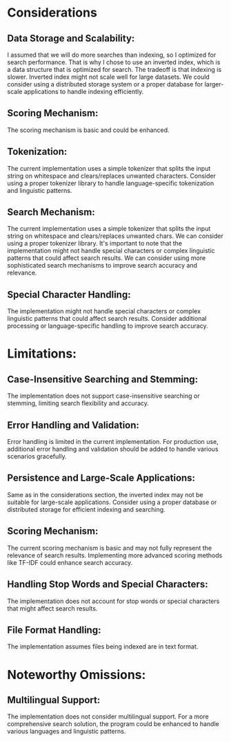 # Considerations

## Data Storage and Scalability:
I assumed that we will do more searches than indexing, so I optimized for search performance.
That is why I chose to use an inverted index, which is a data structure that is optimized for search.
The tradeoff is that indexing is slower.
Inverted index might not scale well for large datasets.
We could consider using a distributed storage system or a proper database for larger-scale applications to handle indexing efficiently.

## Scoring Mechanism:
The scoring mechanism is basic and could be enhanced.

## Tokenization:
The current implementation uses a simple tokenizer that splits the input string on whitespace and clears/replaces unwanted characters. 
Consider using a proper tokenizer library to handle language-specific tokenization and linguistic patterns.

## Search Mechanism:
The current implementation uses a simple tokenizer that splits the input string on whitespace and clears/replaces unwanted chars. We can consider using a proper tokenizer library.
It's important to note that the implementation might not handle special characters or complex linguistic patterns that could affect search results.
We can consider using more sophisticated search mechanisms to improve search accuracy and relevance.

## Special Character Handling:
The implementation might not handle special characters or complex linguistic patterns that could affect search results.
Consider additional processing or language-specific handling to improve search accuracy.

# Limitations:
## Case-Insensitive Searching and Stemming:
The implementation does not support case-insensitive searching or stemming, limiting search flexibility and accuracy.

## Error Handling and Validation:
Error handling is limited in the current implementation. For production use, additional error handling and validation should be added to handle various scenarios gracefully.

## Persistence and Large-Scale Applications:
Same as in the considerations section, the inverted index may not be suitable for large-scale applications.
Consider using a proper database or distributed storage for efficient indexing and searching.

## Scoring Mechanism:
The current scoring mechanism is basic and may not fully represent the relevance of search results. Implementing more advanced scoring methods like TF-IDF could enhance search accuracy.

## Handling Stop Words and Special Characters:
The implementation does not account for stop words or special characters that might affect search results.

## File Format Handling:
The implementation assumes files being indexed are in text format.

# Noteworthy Omissions:

## Multilingual Support:
The implementation does not consider multilingual support. For a more comprehensive search solution, the program could be enhanced to handle various languages and linguistic patterns.
